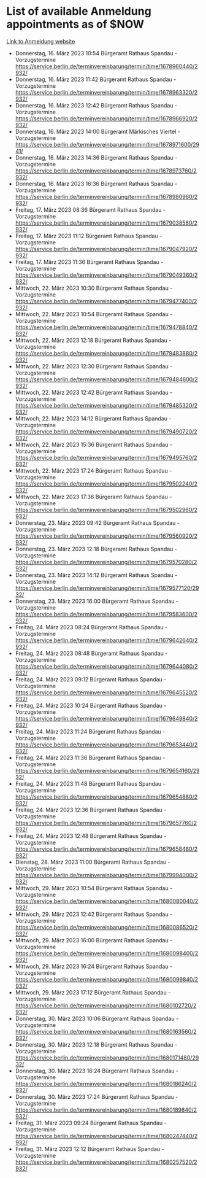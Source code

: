 # List of available Anmeldung appointments as of $NOW
[Link to Anmeldung website](https://service.berlin.de/terminvereinbarung/termin/tag.php?termin=1&anliegen[]=120686&dienstleisterlist=122210,122217,327316,122219,327312,122227,327314,122231,327346,122243,327348,122254,122252,329742,122260,329745,122262,329748,122271,327278,122273,327274,122277,327276,330436,122280,327294,122282,327290,122284,327292,122291,327270,122285,327266,122286,327264,122296,327268,150230,329760,122297,327286,122294,327284,122312,329763,122314,329775,122304,327330,122311,327334,122309,327332,317869,122281,327352,122279,329772,122283,122276,327324,122274,327326,122267,329766,122246,327318,122251,327320,122257,327322,122208,327298,122226,327300&herkunft=http%3A%2F%2Fservice.berlin.de%2Fdienstleistung%2F120686%2F)
- Donnerstag, 16. März 2023 10:54 Bürgeramt Rathaus Spandau - Vorzugstermine https://service.berlin.de/terminvereinbarung/termin/time/1678960440/2932/
- Donnerstag, 16. März 2023 11:42 Bürgeramt Rathaus Spandau - Vorzugstermine https://service.berlin.de/terminvereinbarung/termin/time/1678963320/2932/
- Donnerstag, 16. März 2023 12:42 Bürgeramt Rathaus Spandau - Vorzugstermine https://service.berlin.de/terminvereinbarung/termin/time/1678966920/2932/
- Donnerstag, 16. März 2023 14:00 Bürgeramt Märkisches Viertel - Vorzugstermine https://service.berlin.de/terminvereinbarung/termin/time/1678971600/2941/
- Donnerstag, 16. März 2023 14:36 Bürgeramt Rathaus Spandau - Vorzugstermine https://service.berlin.de/terminvereinbarung/termin/time/1678973760/2932/
- Donnerstag, 16. März 2023 16:36 Bürgeramt Rathaus Spandau - Vorzugstermine https://service.berlin.de/terminvereinbarung/termin/time/1678980960/2932/
- Freitag, 17. März 2023 08:36 Bürgeramt Rathaus Spandau - Vorzugstermine https://service.berlin.de/terminvereinbarung/termin/time/1679038560/2932/
- Freitag, 17. März 2023 11:12 Bürgeramt Rathaus Spandau - Vorzugstermine https://service.berlin.de/terminvereinbarung/termin/time/1679047920/2932/
- Freitag, 17. März 2023 11:36 Bürgeramt Rathaus Spandau - Vorzugstermine https://service.berlin.de/terminvereinbarung/termin/time/1679049360/2932/
- Mittwoch, 22. März 2023 10:30 Bürgeramt Rathaus Spandau - Vorzugstermine https://service.berlin.de/terminvereinbarung/termin/time/1679477400/2932/
- Mittwoch, 22. März 2023 10:54 Bürgeramt Rathaus Spandau - Vorzugstermine https://service.berlin.de/terminvereinbarung/termin/time/1679478840/2932/
- Mittwoch, 22. März 2023 12:18 Bürgeramt Rathaus Spandau - Vorzugstermine https://service.berlin.de/terminvereinbarung/termin/time/1679483880/2932/
- Mittwoch, 22. März 2023 12:30 Bürgeramt Rathaus Spandau - Vorzugstermine https://service.berlin.de/terminvereinbarung/termin/time/1679484600/2932/
- Mittwoch, 22. März 2023 12:42 Bürgeramt Rathaus Spandau - Vorzugstermine https://service.berlin.de/terminvereinbarung/termin/time/1679485320/2932/
- Mittwoch, 22. März 2023 14:12 Bürgeramt Rathaus Spandau - Vorzugstermine https://service.berlin.de/terminvereinbarung/termin/time/1679490720/2932/
- Mittwoch, 22. März 2023 15:36 Bürgeramt Rathaus Spandau - Vorzugstermine https://service.berlin.de/terminvereinbarung/termin/time/1679495760/2932/
- Mittwoch, 22. März 2023 17:24 Bürgeramt Rathaus Spandau - Vorzugstermine https://service.berlin.de/terminvereinbarung/termin/time/1679502240/2932/
- Mittwoch, 22. März 2023 17:36 Bürgeramt Rathaus Spandau - Vorzugstermine https://service.berlin.de/terminvereinbarung/termin/time/1679502960/2932/
- Donnerstag, 23. März 2023 09:42 Bürgeramt Rathaus Spandau - Vorzugstermine https://service.berlin.de/terminvereinbarung/termin/time/1679560920/2932/
- Donnerstag, 23. März 2023 12:18 Bürgeramt Rathaus Spandau - Vorzugstermine https://service.berlin.de/terminvereinbarung/termin/time/1679570280/2932/
- Donnerstag, 23. März 2023 14:12 Bürgeramt Rathaus Spandau - Vorzugstermine https://service.berlin.de/terminvereinbarung/termin/time/1679577120/2932/
- Donnerstag, 23. März 2023 16:00 Bürgeramt Rathaus Spandau - Vorzugstermine https://service.berlin.de/terminvereinbarung/termin/time/1679583600/2932/
- Freitag, 24. März 2023 08:24 Bürgeramt Rathaus Spandau - Vorzugstermine https://service.berlin.de/terminvereinbarung/termin/time/1679642640/2932/
- Freitag, 24. März 2023 08:48 Bürgeramt Rathaus Spandau - Vorzugstermine https://service.berlin.de/terminvereinbarung/termin/time/1679644080/2932/
- Freitag, 24. März 2023 09:12 Bürgeramt Rathaus Spandau - Vorzugstermine https://service.berlin.de/terminvereinbarung/termin/time/1679645520/2932/
- Freitag, 24. März 2023 10:24 Bürgeramt Rathaus Spandau - Vorzugstermine https://service.berlin.de/terminvereinbarung/termin/time/1679649840/2932/
- Freitag, 24. März 2023 11:24 Bürgeramt Rathaus Spandau - Vorzugstermine https://service.berlin.de/terminvereinbarung/termin/time/1679653440/2932/
- Freitag, 24. März 2023 11:36 Bürgeramt Rathaus Spandau - Vorzugstermine https://service.berlin.de/terminvereinbarung/termin/time/1679654160/2932/
- Freitag, 24. März 2023 11:48 Bürgeramt Rathaus Spandau - Vorzugstermine https://service.berlin.de/terminvereinbarung/termin/time/1679654880/2932/
- Freitag, 24. März 2023 12:36 Bürgeramt Rathaus Spandau - Vorzugstermine https://service.berlin.de/terminvereinbarung/termin/time/1679657760/2932/
- Freitag, 24. März 2023 12:48 Bürgeramt Rathaus Spandau - Vorzugstermine https://service.berlin.de/terminvereinbarung/termin/time/1679658480/2932/
- Dienstag, 28. März 2023 11:00 Bürgeramt Rathaus Spandau - Vorzugstermine https://service.berlin.de/terminvereinbarung/termin/time/1679994000/2932/
- Mittwoch, 29. März 2023 10:54 Bürgeramt Rathaus Spandau - Vorzugstermine https://service.berlin.de/terminvereinbarung/termin/time/1680080040/2932/
- Mittwoch, 29. März 2023 12:42 Bürgeramt Rathaus Spandau - Vorzugstermine https://service.berlin.de/terminvereinbarung/termin/time/1680086520/2932/
- Mittwoch, 29. März 2023 16:00 Bürgeramt Rathaus Spandau - Vorzugstermine https://service.berlin.de/terminvereinbarung/termin/time/1680098400/2932/
- Mittwoch, 29. März 2023 16:24 Bürgeramt Rathaus Spandau - Vorzugstermine https://service.berlin.de/terminvereinbarung/termin/time/1680099840/2932/
- Mittwoch, 29. März 2023 17:12 Bürgeramt Rathaus Spandau - Vorzugstermine https://service.berlin.de/terminvereinbarung/termin/time/1680102720/2932/
- Donnerstag, 30. März 2023 10:06 Bürgeramt Rathaus Spandau - Vorzugstermine https://service.berlin.de/terminvereinbarung/termin/time/1680163560/2932/
- Donnerstag, 30. März 2023 12:18 Bürgeramt Rathaus Spandau - Vorzugstermine https://service.berlin.de/terminvereinbarung/termin/time/1680171480/2932/
- Donnerstag, 30. März 2023 16:24 Bürgeramt Rathaus Spandau - Vorzugstermine https://service.berlin.de/terminvereinbarung/termin/time/1680186240/2932/
- Donnerstag, 30. März 2023 17:24 Bürgeramt Rathaus Spandau - Vorzugstermine https://service.berlin.de/terminvereinbarung/termin/time/1680189840/2932/
- Freitag, 31. März 2023 09:24 Bürgeramt Rathaus Spandau - Vorzugstermine https://service.berlin.de/terminvereinbarung/termin/time/1680247440/2932/
- Freitag, 31. März 2023 12:12 Bürgeramt Rathaus Spandau - Vorzugstermine https://service.berlin.de/terminvereinbarung/termin/time/1680257520/2932/

